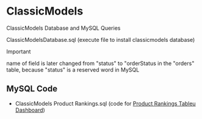 # ClassicModels
ClassicModels Database and MySQL Queries


ClassicModelsDatabase.sql (execute file to install classicmodels database)
> [!IMPORTANT]
> name of field is later changed from "status" to "orderStatus in the "orders" table, because "status" is a reserved word in MySQL

## MySQL Code
  - ClassicModels Product Rankings.sql (code for [Product Rankings Tableu Dashboard](https://public.tableau.com/views/ClassicModelsProductRankings/ProductRankings?:language=en-US&:display_count=n&:origin=viz_share_link))

